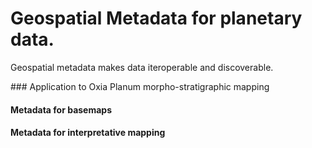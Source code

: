 # Geospatial Metadata for planetary data.  

Geospatial metadata makes data iteroperable and discoverable.

### Application to Oxia Planum morpho-stratigraphic mapping

#### Metadata for basemaps

#### Metadata for interpretative mapping

